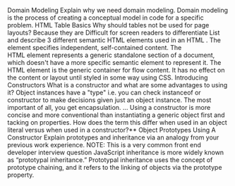 Domain Modeling
Explain why we need domain modeling.
Domain modeling is the process of creating a conceptual model in code for a specific problem.
HTML Table Basics
Why should tables not be used for page layouts?
Because they are Difficult for screen readers to differentiate
List and describe 3 different semantic HTML elements used in an HTML <table>.
The <article> element specifies independent, self-contained content.
The <section> HTML element represents a generic standalone section of a document, which doesn't have a more specific semantic element to represent it. 
The <div> HTML element is the generic container for flow content. It has no effect on the content or layout until styled in some way using CSS.
Introducing Constructors
What is a constructor and what are some advantages to using it?
Object instances have a "type" i.e. you can check instanceof or constructor to make decisions given just an object instance.
The most important of all, you get encapsulation. …
Using a constructor is more concise and more conventional than instantiating a generic object first and tacking on properties.
How does the term this differ when used in an object literal versus when used in a constructor?**
Object Prototypes Using A Constructor
Explain prototypes and inheritance via an analogy from your previous work experience.
NOTE: This is a very common front end developer interview question
JavaScript inheritance is more widely known as “prototypal inheritance.” Prototypal inheritance uses the concept of prototype chaining, and it refers to the linking of objects via the prototype property. 

